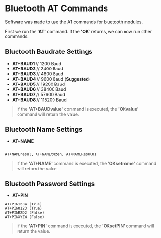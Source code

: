 # Bluetooth AT Commands
Software was made to use the AT commands for bluetooth modules.

First we run the **'AT'** command. If the **'OK'** returns, we can now run other commands.



## Bluetooth Baudrate Settings

- __AT+BAUD1__ 	// 1200 Baud
- __AT+BAUD2__ 	// 2400 Baud
- __AT+BAUD3__ 	// 4800 Baud
- __AT+BAUD4__ 	// 9600 Baud (__Suggested__)
- __AT+BAUD5__ 	// 19200 Baud
- __AT+BAUD6__ 	// 38400 Baud
- __AT+BAUD7__ 	// 57600 Baud
- __AT+BAUD8__ 	// 115200 Baud

> If the **'AT+BAUDvalue'** command is executed, the **'OKvalue'** command will return the value.

## Bluetooth Name Settings

- __AT+NAME__ 

```
 
AT+NAMEresul, AT+NAMEtuzen, AT+NAMEResul01

```
> If the **'AT+NAME'** command is executed, the **'OKsetname'** command will return the value.

## Bluetooth Password Settings

- __AT+PIN__ 

```
AT+PIN1234 (True)
AT+PIN0123 (True)
AT+PINR2D2 (False)
AT+PINXYZW (False)
```
> If the **'AT+PIN'** command is executed, the **'OKsetPIN'** command will return the value.
 
